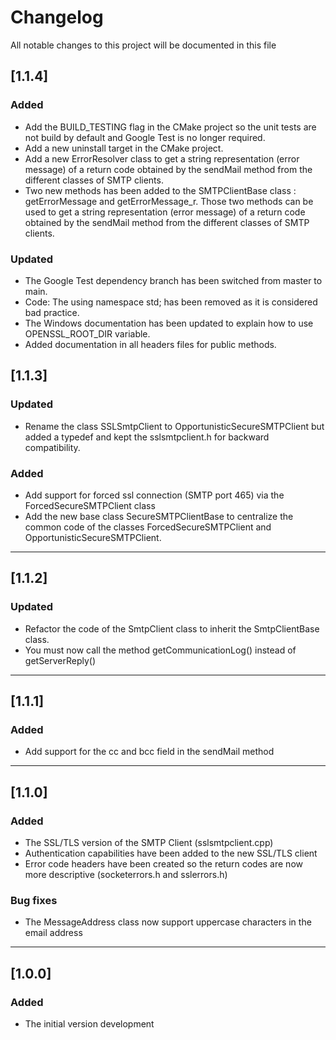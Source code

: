 # Changelog
All notable changes to this project will be documented in this file

## [1.1.4]

### Added
- Add the BUILD_TESTING flag in the CMake project so the unit tests are not build by default and Google Test is no 
  longer required.
- Add a new uninstall target in the CMake project.
- Add a new ErrorResolver class to get a string representation (error message) of a return code obtained by the 
  sendMail method from the different classes of SMTP clients.
- Two new methods has been added to the SMTPClientBase class : getErrorMessage and getErrorMessage_r. Those two methods 
  can be used to get a string representation (error message) of a return code obtained by the sendMail method from the 
  different classes of SMTP clients.

### Updated
- The Google Test dependency branch has been switched from master to main.
- Code: The using namespace std; has been removed as it is considered bad practice.
- The Windows documentation has been updated to explain how to use OPENSSL_ROOT_DIR variable.
- Added documentation in all headers files for public methods.

## [1.1.3]

### Updated
- Rename the class SSLSmtpClient to OpportunisticSecureSMTPClient but added a typedef and kept the sslsmtpclient.h for 
  backward compatibility.

### Added
- Add support for forced ssl connection (SMTP port 465) via the ForcedSecureSMTPClient class
- Add the new base class SecureSMTPClientBase to centralize the common code of the classes ForcedSecureSMTPClient and
  OpportunisticSecureSMTPClient.

---
## [1.1.2]

### Updated
- Refactor the code of the SmtpClient class to inherit the SmtpClientBase class.
- You must now call the method getCommunicationLog() instead of getServerReply()
---
## [1.1.1]

### Added
- Add support for the cc and bcc field in the sendMail method
---
## [1.1.0]

### Added
- The SSL/TLS version of the SMTP Client (sslsmtpclient.cpp)
- Authentication capabilities have been added to the new SSL/TLS client
- Error code headers have been created so the return codes are now more descriptive (socketerrors.h and sslerrors.h)

### Bug fixes

- The MessageAddress class now support uppercase characters in the email address
---
## [1.0.0]

### Added
- The initial version development
